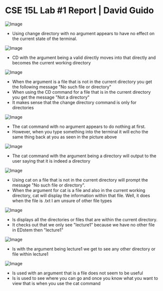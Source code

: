 # CSE 15L Lab #1 Report | David Guido


![Image](CD1.png)
* Using change directory with no argument appears to have no effect on the current state of the terminal. 

![Image](CD_lecture1.png)
* CD with the argument being a valid directly moves into that directly and becomes the current working directory 


![Image](CD3png.png)
* When the argument is a file that is not in the current directory you get the following message "No such file or directory"
* When using the CD command for a file that is in the current directory you get the message "Not a directory"
* It makes sense that the change directory command is only for directories


![Image](cat1.png)
* The cat command with no argument appears to do nothing at first.
* However, when you type something into the terminal it will echo the same thing back at you as seen in the picture above


![Image](cat2.png)
* The cat command with the argument being a directory will output to the user saying that it is indeed a directory


![Image](cat3.png)
* Using cat on a file that is not in the current directory will prompt the message "No such file or directory".
* When the argument for cat is a file and also in the current working directory, cat will display the information within that file. Well, it does when the file is .txt I am unsure of other file types


![Image](ls1.png)
* ls displays all the directories or files that are within the current directory.
* It checks out that we only see "lecture1" because we have no other file in EDstem then "lecture1"


![Image](ls_3.png)
* ls with the argument being lecture1 we get to see any other directory or file within lecture1


![Image](ls_3.png)
* ls used with an argument that is a file does not seem to be useful
* ls is used to see where you can go and once you know what you want to view that is when you use the cat command


